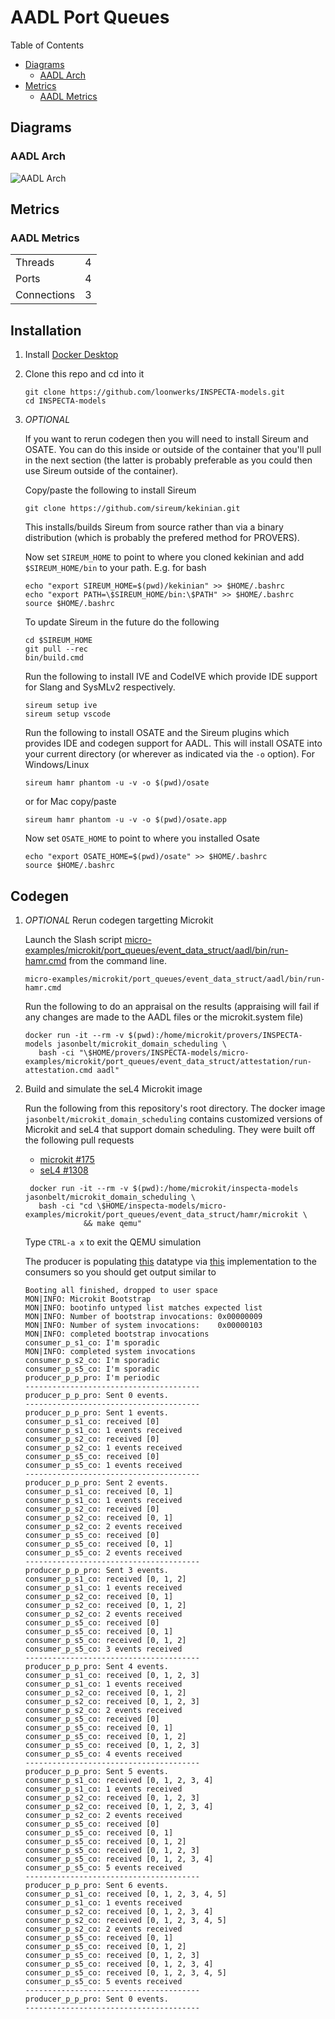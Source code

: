 # AADL Port Queues

 Table of Contents
  * [Diagrams](#diagrams)
    * [AADL Arch](#aadl-arch)
  * [Metrics](#metrics)
    * [AADL Metrics](#aadl-metrics)

## Diagrams
### AADL Arch
![AADL Arch](aadl/diagrams/arch.svg)

## Metrics
### AADL Metrics
| | |
|--|--|
|Threads|4|
|Ports|4|
|Connections|3|



## Installation


1. Install [Docker Desktop](https://www.docker.com/products/docker-desktop/)

1. Clone this repo and cd into it

   ```
   git clone https://github.com/loonwerks/INSPECTA-models.git
   cd INSPECTA-models
   ```

1. *OPTIONAL*

    If you want to rerun codegen then you will need to install Sireum
    and OSATE.  You can do this inside or outside of the container that you'll pull in the next section (the latter is probably preferable as you could then use Sireum outside of the container).

    Copy/paste the following to install Sireum
    ```
    git clone https://github.com/sireum/kekinian.git
    ```

    This installs/builds Sireum from source rather than via a binary distribution (which is probably the prefered method for PROVERS).  

    Now set ``SIREUM_HOME`` to point to where you cloned kekinian and add ``$SIREUM_HOME/bin`` to your path.  E.g. for bash

    ```
    echo "export SIREUM_HOME=$(pwd)/kekinian" >> $HOME/.bashrc
    echo "export PATH=\$SIREUM_HOME/bin:\$PATH" >> $HOME/.bashrc
    source $HOME/.bashrc
    ```

    To update Sireum in the future do the following
    ```
    cd $SIREUM_HOME
    git pull --rec
    bin/build.cmd
    ```

    Run the following to install IVE and CodeIVE which provide IDE support for Slang and SysMLv2 respectively.
    ```
    sireum setup ive
    sireum setup vscode
    ```

    Run the following to install OSATE and the Sireum plugins which provides IDE and codegen support for AADL. This will install OSATE into your current directory (or wherever as indicated via the ``-o`` option).  For Windows/Linux 
    ```
    sireum hamr phantom -u -v -o $(pwd)/osate
    ```

    or for Mac copy/paste
    ```
    sireum hamr phantom -u -v -o $(pwd)/osate.app
    ```

    Now set ``OSATE_HOME`` to point to where you installed Osate

    ```
    echo "export OSATE_HOME=$(pwd)/osate" >> $HOME/.bashrc
    source $HOME/.bashrc
    ```

## Codegen

1. *OPTIONAL* Rerun codegen targetting Microkit
   
    Launch the Slash script [micro-examples/microkit/port_queues/event_data_struct/aadl/bin/run-hamr.cmd](aadl/bin/run-hamr.cmd) from the command line.  

   ```
   micro-examples/microkit/port_queues/event_data_struct/aadl/bin/run-hamr.cmd
   ```
   Run the following to do an appraisal on the results (appraising will fail if any changes are made to the AADL files or the microkit.system file)

   ```
   docker run -it --rm -v $(pwd):/home/microkit/provers/INSPECTA-models jasonbelt/microkit_domain_scheduling \
      bash -ci "\$HOME/provers/INSPECTA-models/micro-examples/microkit/port_queues/event_data_struct/attestation/run-attestation.cmd aadl"
   ``` 

1. Build and simulate the seL4 Microkit image

    Run the following from this repository's root directory.  The docker image ``jasonbelt/microkit_domain_scheduling`` contains customized versions of Microkit and seL4 that support domain scheduling. They were built off the following pull requests

   - [microkit #175](https://github.com/seL4/microkit/pull/175)
   - [seL4 #1308](https://github.com/seL4/seL4/pull/1308)

   ```
    docker run -it --rm -v $(pwd):/home/microkit/inspecta-models jasonbelt/microkit_domain_scheduling \
      bash -ci "cd \$HOME/inspecta-models/micro-examples/microkit/port_queues/event_data_struct/hamr/microkit \
                && make qemu"
    ```

    Type ``CTRL-a x`` to exit the QEMU simulation

    The producer is populating [this](aadl/event_data_port_queues.aadl#L19-L23) datatype via [this](hamr/microkit/components/producer_p_p_producer/src/producer_p_p_producer_user.c#L9-L22) implementation to the consumers so you should get output similar to

    ```
    Booting all finished, dropped to user space
    MON|INFO: Microkit Bootstrap
    MON|INFO: bootinfo untyped list matches expected list
    MON|INFO: Number of bootstrap invocations: 0x00000009
    MON|INFO: Number of system invocations:    0x00000103
    MON|INFO: completed bootstrap invocations
    consumer_p_s1_co: I'm sporadic
    MON|INFO: completed system invocations
    consumer_p_s2_co: I'm sporadic
    consumer_p_s5_co: I'm sporadic
    producer_p_p_pro: I'm periodic
    ---------------------------------------
    producer_p_p_pro: Sent 0 events.
    ---------------------------------------
    producer_p_p_pro: Sent 1 events.
    consumer_p_s1_co: received [0]
    consumer_p_s1_co: 1 events received
    consumer_p_s2_co: received [0]
    consumer_p_s2_co: 1 events received
    consumer_p_s5_co: received [0]
    consumer_p_s5_co: 1 events received
    ---------------------------------------
    producer_p_p_pro: Sent 2 events.
    consumer_p_s1_co: received [0, 1]
    consumer_p_s1_co: 1 events received
    consumer_p_s2_co: received [0]
    consumer_p_s2_co: received [0, 1]
    consumer_p_s2_co: 2 events received
    consumer_p_s5_co: received [0]
    consumer_p_s5_co: received [0, 1]
    consumer_p_s5_co: 2 events received
    ---------------------------------------
    producer_p_p_pro: Sent 3 events.
    consumer_p_s1_co: received [0, 1, 2]
    consumer_p_s1_co: 1 events received
    consumer_p_s2_co: received [0, 1]
    consumer_p_s2_co: received [0, 1, 2]
    consumer_p_s2_co: 2 events received
    consumer_p_s5_co: received [0]
    consumer_p_s5_co: received [0, 1]
    consumer_p_s5_co: received [0, 1, 2]
    consumer_p_s5_co: 3 events received
    ---------------------------------------
    producer_p_p_pro: Sent 4 events.
    consumer_p_s1_co: received [0, 1, 2, 3]
    consumer_p_s1_co: 1 events received
    consumer_p_s2_co: received [0, 1, 2]
    consumer_p_s2_co: received [0, 1, 2, 3]
    consumer_p_s2_co: 2 events received
    consumer_p_s5_co: received [0]
    consumer_p_s5_co: received [0, 1]
    consumer_p_s5_co: received [0, 1, 2]
    consumer_p_s5_co: received [0, 1, 2, 3]
    consumer_p_s5_co: 4 events received
    ---------------------------------------
    producer_p_p_pro: Sent 5 events.
    consumer_p_s1_co: received [0, 1, 2, 3, 4]
    consumer_p_s1_co: 1 events received
    consumer_p_s2_co: received [0, 1, 2, 3]
    consumer_p_s2_co: received [0, 1, 2, 3, 4]
    consumer_p_s2_co: 2 events received
    consumer_p_s5_co: received [0]
    consumer_p_s5_co: received [0, 1]
    consumer_p_s5_co: received [0, 1, 2]
    consumer_p_s5_co: received [0, 1, 2, 3]
    consumer_p_s5_co: received [0, 1, 2, 3, 4]
    consumer_p_s5_co: 5 events received
    ---------------------------------------
    producer_p_p_pro: Sent 6 events.
    consumer_p_s1_co: received [0, 1, 2, 3, 4, 5]
    consumer_p_s1_co: 1 events received
    consumer_p_s2_co: received [0, 1, 2, 3, 4]
    consumer_p_s2_co: received [0, 1, 2, 3, 4, 5]
    consumer_p_s2_co: 2 events received
    consumer_p_s5_co: received [0, 1]
    consumer_p_s5_co: received [0, 1, 2]
    consumer_p_s5_co: received [0, 1, 2, 3]
    consumer_p_s5_co: received [0, 1, 2, 3, 4]
    consumer_p_s5_co: received [0, 1, 2, 3, 4, 5]
    consumer_p_s5_co: 5 events received
    ---------------------------------------
    producer_p_p_pro: Sent 0 events.
    ---------------------------------------
    ```